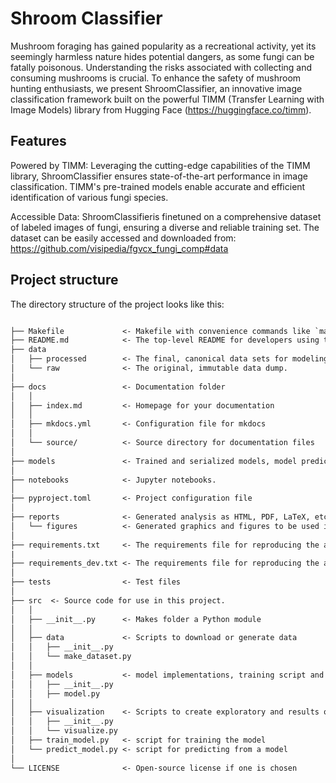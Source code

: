 # Shroom Classifier

Mushroom foraging has gained popularity as a recreational activity, yet its seemingly harmless nature hides potential dangers, as some fungi can be fatally poisonous.
Understanding the risks associated with collecting and consuming mushrooms is crucial. To enhance the safety of mushroom hunting enthusiasts, we present ShroomClassifier, an innovative image classification framework built on the powerful TIMM (Transfer Learning with Image Models) library from Hugging Face (https://huggingface.co/timm).

## Features
Powered by TIMM: Leveraging the cutting-edge capabilities of the TIMM library, ShroomClassifier ensures state-of-the-art performance in image classification. TIMM's pre-trained models enable accurate and efficient identification of various fungi species.

Accessible Data: ShroomClassifieris finetuned on a comprehensive dataset of labeled images of fungi, ensuring a diverse and reliable training set. The dataset can be easily accessed and downloaded from: https://github.com/visipedia/fgvcx_fungi_comp#data


## Project structure

The directory structure of the project looks like this:

```txt

├── Makefile             <- Makefile with convenience commands like `make data` or `make train`
├── README.md            <- The top-level README for developers using this project.
├── data
│   ├── processed        <- The final, canonical data sets for modeling.
│   └── raw              <- The original, immutable data dump.
│
├── docs                 <- Documentation folder
│   │
│   ├── index.md         <- Homepage for your documentation
│   │
│   ├── mkdocs.yml       <- Configuration file for mkdocs
│   │
│   └── source/          <- Source directory for documentation files
│
├── models               <- Trained and serialized models, model predictions, or model summaries
│
├── notebooks            <- Jupyter notebooks.
│
├── pyproject.toml       <- Project configuration file
│
├── reports              <- Generated analysis as HTML, PDF, LaTeX, etc.
│   └── figures          <- Generated graphics and figures to be used in reporting
│
├── requirements.txt     <- The requirements file for reproducing the analysis environment
|
├── requirements_dev.txt <- The requirements file for reproducing the analysis environment
│
├── tests                <- Test files
│
├── src  <- Source code for use in this project.
│   │
│   ├── __init__.py      <- Makes folder a Python module
│   │
│   ├── data             <- Scripts to download or generate data
│   │   ├── __init__.py
│   │   └── make_dataset.py
│   │
│   ├── models           <- model implementations, training script and prediction script
│   │   ├── __init__.py
│   │   ├── model.py
│   │
│   ├── visualization    <- Scripts to create exploratory and results oriented visualizations
│   │   ├── __init__.py
│   │   └── visualize.py
│   ├── train_model.py   <- script for training the model
│   └── predict_model.py <- script for predicting from a model
│
└── LICENSE              <- Open-source license if one is chosen
```
